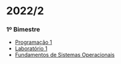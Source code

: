 # 2022/2 

### 1º Bimestre

* [Programação 1](programação-1/README.md)
* [Laboratório 1](laboratorio-1/README.md)
* [Fundamentos de Sistemas Operacionais](fundamentos-de-sistemas-operacionais/README.md)